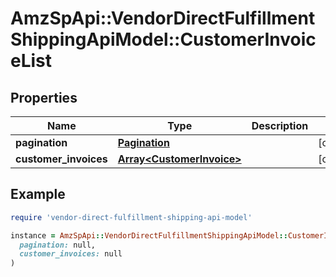 # AmzSpApi::VendorDirectFulfillmentShippingApiModel::CustomerInvoiceList

## Properties

| Name | Type | Description | Notes |
| ---- | ---- | ----------- | ----- |
| **pagination** | [**Pagination**](Pagination.md) |  | [optional] |
| **customer_invoices** | [**Array&lt;CustomerInvoice&gt;**](CustomerInvoice.md) |  | [optional] |

## Example

```ruby
require 'vendor-direct-fulfillment-shipping-api-model'

instance = AmzSpApi::VendorDirectFulfillmentShippingApiModel::CustomerInvoiceList.new(
  pagination: null,
  customer_invoices: null
)
```

